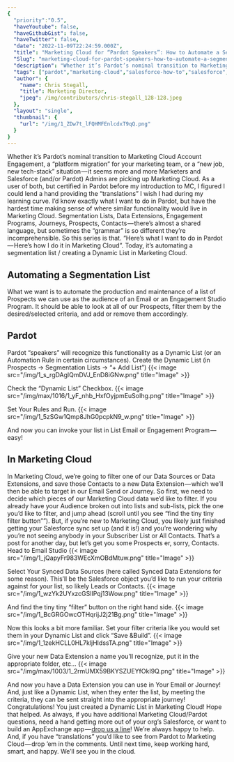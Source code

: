 ```yaml
---
{
  "priority":"0.5",
  "haveYoutube": false,
  "haveGithubGist": false,
  "haveTwitter": false,
  "date": "2022-11-09T22:24:59.000Z",
  "title": "Marketing Cloud for “Pardot Speakers”: How to Automate a Segmentation List / Dynamic Lists",
  "Slug": "marketing-cloud-for-pardot-speakers-how-to-automate-a-segmentation-list-dynamic-lists",
  "description": "Whether it’s Pardot’s nominal transition to Marketing Cloud Account Engagement, a “platform migration” for your marketing team, or a “new job, new tech-stack” situation — it seems more and more Marketers and Salesforce (and/or Pardot) Admins are picking up Marketing Cloud..",
  "tags": ["pardot","marketing-cloud","salesforce-how-to","salesforce","pardot-marketing-cloud"],
  "author": {
    "name": Chris Stegall,
    "title": Marketing Director,
    "jpeg": /img/contributors/chris-stegall_128-128.jpeg
  },
  "layout": "single",
  "thumbnail": {
    "url": "/img/1_ZDw7t_lFQHMFEnlcdxT9qQ.png"
  }
}
---
```

Whether it’s Pardot’s nominal transition to Marketing Cloud Account Engagement, a “platform migration” for your marketing team, or a “new job, new tech-stack” situation — it seems more and more Marketers and Salesforce (and/or Pardot) Admins are picking up Marketing Cloud.
As a user of both, but certified in Pardot before my introduction to MC, I figured I could lend a hand providing the “translations” I wish I had during my learning curve.
I’d know exactly what I want to do in Pardot, but have the hardest time making sense of where similar functionality would live in Marketing Cloud. Segmentation Lists, Data Extensions, Engagement Programs, Journeys, Prospects, Contacts — there’s almost a shared language, but sometimes the “grammar” is so different they’re incomprehensible.
So this series is that. “Here’s what I want to do in Pardot — Here’s how I do it in Marketing Cloud”. Today, it’s automating a segmentation list / creating a Dynamic List in Marketing Cloud.

## Automating a Segmentation List

What we want is to automate the production and maintenance of a list of Prospects we can use as the audience of an Email or an Engagement Studio Program. It should be able to look at all of our Prospects, filter them by the desired/selected criteria, and add or remove them accordingly.

## Pardot

Pardot “speakers” will recognize this functionality as a Dynamic List (or an Automation Rule in certain circumstances).
Create the Dynamic List (in Prospects -&gt; Segmentation Lists -&gt; “+ Add List”)
{{< image src="/img/1_s_rgDAglQmDVJ_EnD8iGNw.png" title="Image" >}}

Check the “Dynamic List” Checkbox.
{{< image src="/img/max/1016/1_yF_nhb_HxfOyjpmEuSoIhg.png" title="Image" >}}

Set Your Rules and Run.
{{< image src="/img/1_5zSGw1Qmp8JhG0pcpkN9_w.png" title="Image" >}}

And now you can invoke your list in List Email or Engagement Program — easy!

## In Marketing Cloud

In Marketing Cloud, we’re going to filter one of our Data Sources or Data Extensions, and save those Contacts to a new Data Extension — which we’ll then be able to target in our Email Send or Journey.
So first, we need to decide which pieces of our Marketing Cloud data we’d like to filter. If you already have your Audience broken out into lists and sub-lists, pick the one you’d like to filter, and jump ahead (scroll until you see “find the tiny tiny filter button””).
But, if you’re new to Marketing Cloud, you likely just finished getting your Salesforce sync set up (and it is!) and you’re wondering why you’re not seeing anybody in your Subscriber List or All Contacts.
That’s a post for another day, but let’s get you some Prospects er, sorry, Contacts.
Head to Email Studio
{{< image src="/img/1_jQapyFr983WEcXmOBdMtuw.png" title="Image" >}}

Select Your Synced Data Sources (here called Synced Data Extensions for some reason). This’ll be the Salesforce object you’d like to run your criteria against for your list, so likely Leads or Contacts.
{{< image src="/img/1_wzYk2UYxzcGSlIPqj13Wow.png" title="Image" >}}

And find the tiny tiny “filter” button on the right hand side.
{{< image src="/img/1_BcGRGOwcOTHqrijJ2j21Bg.png" title="Image" >}}

Now this looks a bit more familiar. Set your filter criteria like you would set them in your Dynamic List and click “Save &amp;Build”.
{{< image src="/img/1_1zekHCLL0HL7kljHIdssTA.png" title="Image" >}}

Give your new Data Extension a name you’ll recognize, put it in the appropriate folder, etc…
{{< image src="/img/max/1003/1_2rmUMX59BKYSZUEYfOkI9Q.png" title="Image" >}}

And now you have a Data Extension you can use in Your Email or Journey! And, just like a Dynamic List, when they enter the list, by meeting the criteria, they can be sent straight into the appropriate journey!
Congratulations! You just created a Dynamic List in Marketing Cloud!
Hope that helped. As always, if you have additional Marketing Cloud/Pardot questions, need a hand getting more out of your org’s Salesforce, or want to build an AppExchange app — [drop us a line](https://appexchange.salesforce.com/appxConsultingListingDetail?listingId=a0N30000001gF9jEAE)! We’re always happy to help.
And, if you have “translations” you’d like to see from Pardot to Marketing Cloud — drop ’em in the comments. Until next time, keep working hard, smart, and happy. We’ll see you in the cloud.
